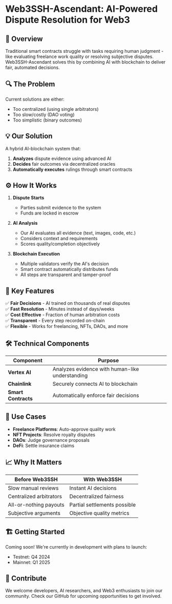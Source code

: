 # Web3SSH-Ascendant: AI-Powered Dispute Resolution for Web3

## 🚀 Overview

Traditional smart contracts struggle with tasks requiring human judgment - like evaluating freelance work quality or resolving subjective disputes. Web3SSH-Ascendant solves this by combining AI with blockchain to deliver fair, automated decisions.

## 🔍 The Problem

Current solutions are either:
- Too centralized (using single arbitrators)
- Too slow/costly (DAO voting)
- Too simplistic (binary outcomes)

## 💡 Our Solution

A hybrid AI-blockchain system that:
1. **Analyzes** dispute evidence using advanced AI
2. **Decides** fair outcomes via decentralized oracles
3. **Automatically executes** rulings through smart contracts

## ⚙️ How It Works

1. **Dispute Starts**  
   - Parties submit evidence to the system
   - Funds are locked in escrow

2. **AI Analysis**  
   - Our AI evaluates all evidence (text, images, code, etc.)
   - Considers context and requirements
   - Scores quality/completion objectively

3. **Blockchain Execution**  
   - Multiple validators verify the AI's decision
   - Smart contract automatically distributes funds
   - All steps are transparent and tamper-proof

## 🌟 Key Features

✅ **Fair Decisions** - AI trained on thousands of real disputes  
✅ **Fast Resolution** - Minutes instead of days/weeks  
✅ **Cost Effective** - Fraction of human arbitration costs  
✅ **Transparent** - Every step recorded on-chain  
✅ **Flexible** - Works for freelancing, NFTs, DAOs, and more  

## 🛠️ Technical Components

| Component | Purpose |
|-----------|---------|
| **Vertex AI** | Analyzes evidence with human-like understanding |
| **Chainlink** | Securely connects AI to blockchain |
| **Smart Contracts** | Automatically enforce fair decisions |

## 💼 Use Cases

- **Freelance Platforms**: Auto-approve quality work
- **NFT Projects**: Resolve royalty disputes
- **DAOs**: Judge governance proposals
- **DeFi**: Settle insurance claims

## 📈 Why It Matters

| Before Web3SSH | With Web3SSH |
|----------------|--------------|
| Slow manual reviews | Instant AI decisions |
| Centralized arbitrators | Decentralized fairness |
| All-or-nothing payouts | Partial settlements possible |
| Subjective arguments | Objective quality metrics |

## 🏗️ Getting Started

Coming soon! We're currently in development with plans to launch:
- Testnet: Q4 2024
- Mainnet: Q1 2025

## 🤝 Contribute

We welcome developers, AI researchers, and Web3 enthusiasts to join our community. Check our GitHub for upcoming opportunities to get involved.
